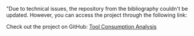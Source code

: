 "Due to technical issues, the repository from the bibliography couldn't be updated. However, you can access the project through the following link:

Check out the project on GitHub: [Tool Consumption Analysis]([https://github.com/johndoe/tool-consumption-analysis](https://github.com/InteractiveSalesPotentialEstimation/ECML-Repo))
